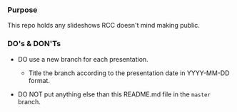 ### Purpose
This repo holds any slideshows RCC doesn't mind making public.

### DO's & DON'Ts

- DO use a new branch for each presentation.
  - Title the branch according to the presentation date in YYYY-MM-DD format.

- DO NOT put anything else than this README.md file in the `master` branch.